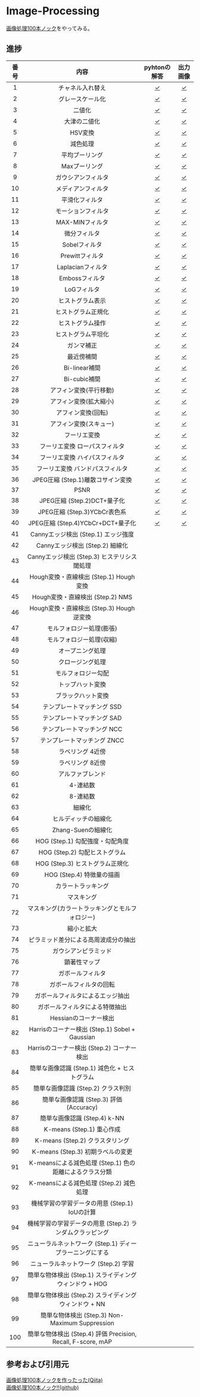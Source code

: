 # Image-Processing

[画像処理100本ノック](https://qiita.com/yoyoyo_/items/2ef53f47f87dcf5d1e14)をやってみる。

## 進捗

| 番号 | 内容 | pyhtonの解答 | 出力画像 |
|:----:|:----:|:----:|:----:|
| 1 | チャネル入れ替え | [✓](https://github.com/HirokiNishimoto/Image_Processing/blob/master/solve_python/solve01.py) | [✓](https://github.com/HirokiNishimoto/Image_Processing/blob/master/img/out/q_01.png) |
| 2 | グレースケール化 | [✓](https://github.com/HirokiNishimoto/Image_Processing/blob/master/solve_python/solve02.py) | [✓](https://github.com/HirokiNishimoto/Image_Processing/blob/master/img/out/q_02.png) |
| 3 | 二値化 | [✓](https://github.com/HirokiNishimoto/Image_Processing/blob/master/solve_python/solve03.py) | [✓](https://github.com/HirokiNishimoto/Image_Processing/blob/master/img/out/q_03.png) |
| 4 | 大津の二値化 | [✓](https://github.com/HirokiNishimoto/Image_Processing/blob/master/solve_python/solve04.py) | [✓](https://github.com/HirokiNishimoto/Image_Processing/blob/master/img/out/q_04.png) |
| 5 | HSV変換 | [✓](https://github.com/HirokiNishimoto/Image_Processing/blob/master/solve_python/solve05.py) | [✓](https://github.com/HirokiNishimoto/Image_Processing/blob/master/img/out/q_05.png) |
| 6 | 減色処理 | [✓](https://github.com/HirokiNishimoto/Image_Processing/blob/master/solve_python/solve06.py) | [✓](https://github.com/HirokiNishimoto/Image_Processing/blob/master/img/out/q_06.png) |
| 7 | 平均プーリング | [✓](https://github.com/HirokiNishimoto/Image_Processing/blob/master/solve_python/solve07.py) | [✓](https://github.com/HirokiNishimoto/Image_Processing/blob/master/img/out/q_07.png) |
| 8 | Maxプーリング | [✓](https://github.com/HirokiNishimoto/Image_Processing/blob/master/solve_python/solve08.py) | [✓](https://github.com/HirokiNishimoto/Image_Processing/blob/master/img/out/q_08.png) |
| 9 | ガウシアンフィルタ | [✓](https://github.com/HirokiNishimoto/Image_Processing/blob/master/solve_python/solve09.py) | [✓](https://github.com/HirokiNishimoto/Image_Processing/blob/master/img/out/q_09.png) |
| 10 | メディアンフィルタ | [✓](https://github.com/HirokiNishimoto/Image_Processing/blob/master/solve_python/solve10.py) | [✓](https://github.com/HirokiNishimoto/Image_Processing/blob/master/img/out/q_10.png) |
| 11 | 平滑化フィルタ | [✓](https://github.com/HirokiNishimoto/Image_Processing/blob/master/solve_python/solve11.py) | [✓](https://github.com/HirokiNishimoto/Image_Processing/blob/master/img/out/q_11.png) |
| 12 | モーションフィルタ | [✓](https://github.com/HirokiNishimoto/Image_Processing/blob/master/solve_python/solve12.py) | [✓](https://github.com/HirokiNishimoto/Image_Processing/blob/master/img/out/q_12.png) |
| 13 | MAX-MINフィルタ | [✓](https://github.com/HirokiNishimoto/Image_Processing/blob/master/solve_python/solve13.py) | [✓](https://github.com/HirokiNishimoto/Image_Processing/blob/master/img/out/q_13.png) |
| 14 | 微分フィルタ | [✓](https://github.com/HirokiNishimoto/Image_Processing/blob/master/solve_python/solve14.py) | [✓](https://github.com/HirokiNishimoto/Image_Processing/blob/master/img/out/q_14.png) |
| 15 | Sobelフィルタ | [✓](https://github.com/HirokiNishimoto/Image_Processing/blob/master/solve_python/solve15.py) | [✓](https://github.com/HirokiNishimoto/Image_Processing/blob/master/img/out/q_15.png) |
| 16 | Prewittフィルタ | [✓](https://github.com/HirokiNishimoto/Image_Processing/blob/master/solve_python/solve16.py) | [✓](https://github.com/HirokiNishimoto/Image_Processing/blob/master/img/out/q_16.png) |
| 17 | Laplacianフィルタ | [✓](https://github.com/HirokiNishimoto/Image_Processing/blob/master/solve_python/solve17.py) | [✓](https://github.com/HirokiNishimoto/Image_Processing/blob/master/img/out/q_17.png) |
| 18 | Embossフィルタ | [✓](https://github.com/HirokiNishimoto/Image_Processing/blob/master/solve_python/solve18.py) | [✓](https://github.com/HirokiNishimoto/Image_Processing/blob/master/img/out/q_18.png) |
| 19 | LoGフィルタ | [✓](https://github.com/HirokiNishimoto/Image_Processing/blob/master/solve_python/solve19.py) | [✓](https://github.com/HirokiNishimoto/Image_Processing/blob/master/img/out/q_19.png) |
| 20 | ヒストグラム表示 | [✓](https://github.com/HirokiNishimoto/Image_Processing/blob/master/solve_python/solve20.py) | [✓](https://github.com/HirokiNishimoto/Image_Processing/blob/master/img/out/q_20.png) |
| 21 | ヒストグラム正規化 | [✓](https://github.com/HirokiNishimoto/Image_Processing/blob/master/solve_python/solve21.py) | [✓](https://github.com/HirokiNishimoto/Image_Processing/blob/master/img/out/q_21.png) |
| 22 | ヒストグラム操作 | [✓](https://github.com/HirokiNishimoto/Image_Processing/blob/master/solve_python/solve22.py) | [✓](https://github.com/HirokiNishimoto/Image_Processing/blob/master/img/out/q_22.png) |
| 23 | ヒストグラム平坦化 | [✓](https://github.com/HirokiNishimoto/Image_Processing/blob/master/solve_python/solve23.py) | [✓](https://github.com/HirokiNishimoto/Image_Processing/blob/master/img/out/q_23.png) |
| 24 | ガンマ補正 | [✓](https://github.com/HirokiNishimoto/Image_Processing/blob/master/solve_python/solve24.py) | [✓](https://github.com/HirokiNishimoto/Image_Processing/blob/master/img/out/q_24.png) |
| 25 | 最近傍補間 | [✓](https://github.com/HirokiNishimoto/Image_Processing/blob/master/solve_python/solve25.py) | [✓](https://github.com/HirokiNishimoto/Image_Processing/blob/master/img/out/q_25.png) |
| 26 | Bi-linear補間 | [✓](https://github.com/HirokiNishimoto/Image_Processing/blob/master/solve_python/solve26.py) | [✓](https://github.com/HirokiNishimoto/Image_Processing/blob/master/img/out/q_26.png) |
| 27 | Bi-cubic補間 | [✓](https://github.com/HirokiNishimoto/Image_Processing/blob/master/solve_python/solve27.py) | [✓](https://github.com/HirokiNishimoto/Image_Processing/blob/master/img/out/q_27.png) |
| 28 | アフィン変換(平行移動) | [✓](https://github.com/HirokiNishimoto/Image_Processing/blob/master/solve_python/solve28.py) | [✓](https://github.com/HirokiNishimoto/Image_Processing/blob/master/img/out/q_28.png) |
| 29 | アフィン変換(拡大縮小) | [✓](https://github.com/HirokiNishimoto/Image_Processing/blob/master/solve_python/solve29.py) | [✓](https://github.com/HirokiNishimoto/Image_Processing/blob/master/img/out/q_29.png) |
| 30 | アフィン変換(回転) | [✓](https://github.com/HirokiNishimoto/Image_Processing/blob/master/solve_python/solve30.py) | [✓](https://github.com/HirokiNishimoto/Image_Processing/blob/master/img/out/q_30.png) |
| 31 | アフィン変換(スキュー) | [✓](https://github.com/HirokiNishimoto/Image_Processing/blob/master/solve_python/solve31.py) | [✓](https://github.com/HirokiNishimoto/Image_Processing/blob/master/img/out/q_31.png) |
| 32 | フーリエ変換 | [✓](https://github.com/HirokiNishimoto/Image_Processing/blob/master/solve_python/solve32.py) | [✓](https://github.com/HirokiNishimoto/Image_Processing/blob/master/img/out/q_32.png) |
| 33 | フーリエ変換 ローパスフィルタ | [✓](https://github.com/HirokiNishimoto/Image_Processing/blob/master/solve_python/solve33.py) | [✓](https://github.com/HirokiNishimoto/Image_Processing/blob/master/img/out/q_33.png) |
| 34 | フーリエ変換 ハイパスフィルタ | [✓](https://github.com/HirokiNishimoto/Image_Processing/blob/master/solve_python/solve34.py) | [✓](https://github.com/HirokiNishimoto/Image_Processing/blob/master/img/out/q_34.png) |
| 35 | フーリエ変換 バンドパスフィルタ | [✓](https://github.com/HirokiNishimoto/Image_Processing/blob/master/solve_python/solve35.py) | [✓](https://github.com/HirokiNishimoto/Image_Processing/blob/master/img/out/q_35.png) |
| 36 | JPEG圧縮 (Step.1)離散コサイン変換 | [✓](https://github.com/HirokiNishimoto/Image_Processing/blob/master/solve_python/solve36.py) | [✓](https://github.com/HirokiNishimoto/Image_Processing/blob/master/img/out/q_36.png) |
| 37 | PSNR | [✓](https://github.com/HirokiNishimoto/Image_Processing/blob/master/solve_python/solve37.py) | [✓](https://github.com/HirokiNishimoto/Image_Processing/blob/master/img/out/q_37.png) |
| 38 | JPEG圧縮 (Step.2)DCT+量子化 | [✓](https://github.com/HirokiNishimoto/Image_Processing/blob/master/solve_python/solve38.py) | [✓](https://github.com/HirokiNishimoto/Image_Processing/blob/master/img/out/q_38.png) |
| 39 | JPEG圧縮 (Step.3)YCbCr表色系 | [✓](https://github.com/HirokiNishimoto/Image_Processing/blob/master/solve_python/solve39.py) | [✓](https://github.com/HirokiNishimoto/Image_Processing/blob/master/img/out/q_39.png) |
| 40 | JPEG圧縮 (Step.4)YCbCr+DCT+量子化 | [✓](https://github.com/HirokiNishimoto/Image_Processing/blob/master/solve_python/solve40.py) | [✓](https://github.com/HirokiNishimoto/Image_Processing/blob/master/img/out/q_40.png) |
| 41 | Cannyエッジ検出 (Step.1) エッジ強度 | [](https://github.com/HirokiNishimoto/Image_Processing/blob/master/solve_python/solve41.py) | [](https://github.com/HirokiNishimoto/Image_Processing/blob/master/img/out/q_41.png) |
| 42 | Cannyエッジ検出 (Step.2) 細線化 | [](https://github.com/HirokiNishimoto/Image_Processing/blob/master/solve_python/solve42.py) | [](https://github.com/HirokiNishimoto/Image_Processing/blob/master/img/out/q_42.png) |
| 43 | Cannyエッジ検出 (Step.3) ヒステリシス閾処理 | [](https://github.com/HirokiNishimoto/Image_Processing/blob/master/solve_python/solve43.py) | [](https://github.com/HirokiNishimoto/Image_Processing/blob/master/img/out/q_43.png) |
| 44 | Hough変換・直線検出 (Step.1) Hough変換 | [](https://github.com/HirokiNishimoto/Image_Processing/blob/master/solve_python/solve44.py) | [](https://github.com/HirokiNishimoto/Image_Processing/blob/master/img/out/q_44.png) |
| 45 | Hough変換・直線検出 (Step.2) NMS | [](https://github.com/HirokiNishimoto/Image_Processing/blob/master/solve_python/solve45.py) | [](https://github.com/HirokiNishimoto/Image_Processing/blob/master/img/out/q_45.png) |
| 46 | Hough変換・直線検出 (Step.3) Hough逆変換 | [](https://github.com/HirokiNishimoto/Image_Processing/blob/master/solve_python/solve46.py) | [](https://github.com/HirokiNishimoto/Image_Processing/blob/master/img/out/q_46.png) |
| 47 | モルフォロジー処理(膨張) | [](https://github.com/HirokiNishimoto/Image_Processing/blob/master/solve_python/solve47.py) | [](https://github.com/HirokiNishimoto/Image_Processing/blob/master/img/out/q_47.png) |
| 48 | モルフォロジー処理(収縮) | [](https://github.com/HirokiNishimoto/Image_Processing/blob/master/solve_python/solve48.py) | [](https://github.com/HirokiNishimoto/Image_Processing/blob/master/img/out/q_48.png) |
| 49 | オープニング処理 | [](https://github.com/HirokiNishimoto/Image_Processing/blob/master/solve_python/solve49.py) | [](https://github.com/HirokiNishimoto/Image_Processing/blob/master/img/out/q_49.png) |
| 50 | クロージング処理 | [](https://github.com/HirokiNishimoto/Image_Processing/blob/master/solve_python/solve50.py) | [](https://github.com/HirokiNishimoto/Image_Processing/blob/master/img/out/q_50.png) |
| 51 | モルフォロジー勾配 | [](https://github.com/HirokiNishimoto/Image_Processing/blob/master/solve_python/solve51.py) | [](https://github.com/HirokiNishimoto/Image_Processing/blob/master/img/out/q_51.png) |
| 52 | トップハット変換 | [](https://github.com/HirokiNishimoto/Image_Processing/blob/master/solve_python/solve52.py) | [](https://github.com/HirokiNishimoto/Image_Processing/blob/master/img/out/q_52.png) |
| 53 | ブラックハット変換 | [](https://github.com/HirokiNishimoto/Image_Processing/blob/master/solve_python/solve53.py) | [](https://github.com/HirokiNishimoto/Image_Processing/blob/master/img/out/q_53.png) |
| 54 | テンプレートマッチング SSD | [](https://github.com/HirokiNishimoto/Image_Processing/blob/master/solve_python/solve54.py) | [](https://github.com/HirokiNishimoto/Image_Processing/blob/master/img/out/q_54.png) |
| 55 | テンプレートマッチング SAD | [](https://github.com/HirokiNishimoto/Image_Processing/blob/master/solve_python/solve55.py) | [](https://github.com/HirokiNishimoto/Image_Processing/blob/master/img/out/q_55.png) |
| 56 | テンプレートマッチング NCC | [](https://github.com/HirokiNishimoto/Image_Processing/blob/master/solve_python/solve56.py) | [](https://github.com/HirokiNishimoto/Image_Processing/blob/master/img/out/q_56.png) |
| 57 | テンプレートマッチング ZNCC | [](https://github.com/HirokiNishimoto/Image_Processing/blob/master/solve_python/solve57.py) | [](https://github.com/HirokiNishimoto/Image_Processing/blob/master/img/out/q_57.png) |
| 58 | ラベリング 4近傍 | [](https://github.com/HirokiNishimoto/Image_Processing/blob/master/solve_python/solve58.py) | [](https://github.com/HirokiNishimoto/Image_Processing/blob/master/img/out/q_58.png) |
| 59 | ラベリング 8近傍 | [](https://github.com/HirokiNishimoto/Image_Processing/blob/master/solve_python/solve59.py) | [](https://github.com/HirokiNishimoto/Image_Processing/blob/master/img/out/q_59.png) |
| 60 | アルファブレンド | [](https://github.com/HirokiNishimoto/Image_Processing/blob/master/solve_python/solve60.py) | [](https://github.com/HirokiNishimoto/Image_Processing/blob/master/img/out/q_60.png) |
| 61 | 4-連結数 | [](https://github.com/HirokiNishimoto/Image_Processing/blob/master/solve_python/solve61.py) | [](https://github.com/HirokiNishimoto/Image_Processing/blob/master/img/out/q_61.png) |
| 62 | 8-連結数 | [](https://github.com/HirokiNishimoto/Image_Processing/blob/master/solve_python/solve62.py) | [](https://github.com/HirokiNishimoto/Image_Processing/blob/master/img/out/q_62.png) |
| 63 | 細線化 | [](https://github.com/HirokiNishimoto/Image_Processing/blob/master/solve_python/solve63.py) | [](https://github.com/HirokiNishimoto/Image_Processing/blob/master/img/out/q_63.png) |
| 64 | ヒルディッチの細線化 | [](https://github.com/HirokiNishimoto/Image_Processing/blob/master/solve_python/solve64.py) | [](https://github.com/HirokiNishimoto/Image_Processing/blob/master/img/out/q_64.png) |
| 65 | Zhang-Suenの細線化 | [](https://github.com/HirokiNishimoto/Image_Processing/blob/master/solve_python/solve65.py) | [](https://github.com/HirokiNishimoto/Image_Processing/blob/master/img/out/q_65.png) |
| 66 | HOG (Step.1) 勾配強度・勾配角度 | [](https://github.com/HirokiNishimoto/Image_Processing/blob/master/solve_python/solve66.py) | [](https://github.com/HirokiNishimoto/Image_Processing/blob/master/img/out/q_66.png) |
| 67 | HOG (Step.2) 勾配ヒストグラム | [](https://github.com/HirokiNishimoto/Image_Processing/blob/master/solve_python/solve67.py) | [](https://github.com/HirokiNishimoto/Image_Processing/blob/master/img/out/q_67.png) |
| 68 | HOG (Step.3) ヒストグラム正規化 | [](https://github.com/HirokiNishimoto/Image_Processing/blob/master/solve_python/solve68.py) | [](https://github.com/HirokiNishimoto/Image_Processing/blob/master/img/out/q_68.png) |
| 69 | HOG (Step.4) 特徴量の描画 | [](https://github.com/HirokiNishimoto/Image_Processing/blob/master/solve_python/solve69.py) | [](https://github.com/HirokiNishimoto/Image_Processing/blob/master/img/out/q_69.png) |
| 70 | カラートラッキング | [](https://github.com/HirokiNishimoto/Image_Processing/blob/master/solve_python/solve70.py) | [](https://github.com/HirokiNishimoto/Image_Processing/blob/master/img/out/q_70.png) |
| 71 | マスキング | [](https://github.com/HirokiNishimoto/Image_Processing/blob/master/solve_python/solve71.py) | [](https://github.com/HirokiNishimoto/Image_Processing/blob/master/img/out/q_71.png) |
| 72 | マスキング(カラートラッキングとモルフォロジー) | [](https://github.com/HirokiNishimoto/Image_Processing/blob/master/solve_python/solve72.py) | [](https://github.com/HirokiNishimoto/Image_Processing/blob/master/img/out/q_72.png) |
| 73 | 縮小と拡大 | [](https://github.com/HirokiNishimoto/Image_Processing/blob/master/solve_python/solve73.py) | [](https://github.com/HirokiNishimoto/Image_Processing/blob/master/img/out/q_73.png) |
| 74 | ピラミッド差分による高周波成分の抽出 | [](https://github.com/HirokiNishimoto/Image_Processing/blob/master/solve_python/solve74.py) | [](https://github.com/HirokiNishimoto/Image_Processing/blob/master/img/out/q_74.png) |
| 75 | ガウシアンピラミッド | [](https://github.com/HirokiNishimoto/Image_Processing/blob/master/solve_python/solve75.py) | [](https://github.com/HirokiNishimoto/Image_Processing/blob/master/img/out/q_75.png) |
| 76 | 顕著性マップ | [](https://github.com/HirokiNishimoto/Image_Processing/blob/master/solve_python/solve76.py) | [](https://github.com/HirokiNishimoto/Image_Processing/blob/master/img/out/q_76.png) |
| 77 | ガボールフィルタ | [](https://github.com/HirokiNishimoto/Image_Processing/blob/master/solve_python/solve77.py) | [](https://github.com/HirokiNishimoto/Image_Processing/blob/master/img/out/q_77.png) |
| 78 | ガボールフィルタの回転 | [](https://github.com/HirokiNishimoto/Image_Processing/blob/master/solve_python/solve78.py) | [](https://github.com/HirokiNishimoto/Image_Processing/blob/master/img/out/q_78.png) |
| 79 | ガボールフィルタによるエッジ抽出 | [](https://github.com/HirokiNishimoto/Image_Processing/blob/master/solve_python/solve79.py) | [](https://github.com/HirokiNishimoto/Image_Processing/blob/master/img/out/q_79.png) |
| 80 | ガボールフィルタによる特徴抽出 | [](https://github.com/HirokiNishimoto/Image_Processing/blob/master/solve_python/solve80.py) | [](https://github.com/HirokiNishimoto/Image_Processing/blob/master/img/out/q_80.png) |
| 81 | Hessianのコーナー検出 | [](https://github.com/HirokiNishimoto/Image_Processing/blob/master/solve_python/solve81.py) | [](https://github.com/HirokiNishimoto/Image_Processing/blob/master/img/out/q_81.png) |
| 82 | Harrisのコーナー検出 (Step.1) Sobel + Gaussian | [](https://github.com/HirokiNishimoto/Image_Processing/blob/master/solve_python/solve82.py) | [](https://github.com/HirokiNishimoto/Image_Processing/blob/master/img/out/q_82.png) |
| 83 | Harrisのコーナー検出 (Step.2) コーナー検出 | [](https://github.com/HirokiNishimoto/Image_Processing/blob/master/solve_python/solve83.py) | [](https://github.com/HirokiNishimoto/Image_Processing/blob/master/img/out/q_83.png) |
| 84 | 簡単な画像認識 (Step.1) 減色化 + ヒストグラム | [](https://github.com/HirokiNishimoto/Image_Processing/blob/master/solve_python/solve84.py) | [](https://github.com/HirokiNishimoto/Image_Processing/blob/master/img/out/q_84.png) |
| 85 | 簡単な画像認識 (Step.2) クラス判別 | [](https://github.com/HirokiNishimoto/Image_Processing/blob/master/solve_python/solve85.py) | [](https://github.com/HirokiNishimoto/Image_Processing/blob/master/img/out/q_85.png) |
| 86 | 簡単な画像認識 (Step.3) 評価(Accuracy) | [](https://github.com/HirokiNishimoto/Image_Processing/blob/master/solve_python/solve86.py) | [](https://github.com/HirokiNishimoto/Image_Processing/blob/master/img/out/q_86.png) |
| 87 | 簡単な画像認識 (Step.4) k-NN | [](https://github.com/HirokiNishimoto/Image_Processing/blob/master/solve_python/solve87.py) | [](https://github.com/HirokiNishimoto/Image_Processing/blob/master/img/out/q_87.png) |
| 88 | K-means (Step.1) 重心作成 | [](https://github.com/HirokiNishimoto/Image_Processing/blob/master/solve_python/solve88.py) | [](https://github.com/HirokiNishimoto/Image_Processing/blob/master/img/out/q_88.png) |
| 89 | K-means (Step.2) クラスタリング | [](https://github.com/HirokiNishimoto/Image_Processing/blob/master/solve_python/solve89.py) | [](https://github.com/HirokiNishimoto/Image_Processing/blob/master/img/out/q_89.png) |
| 90 | K-means (Step.3) 初期ラベルの変更 | [](https://github.com/HirokiNishimoto/Image_Processing/blob/master/solve_python/solve90.py) | [](https://github.com/HirokiNishimoto/Image_Processing/blob/master/img/out/q_90.png) |
| 91 | K-meansによる減色処理 (Step.1) 色の距離によるクラス分類 | [](https://github.com/HirokiNishimoto/Image_Processing/blob/master/solve_python/solve91.py) | [](https://github.com/HirokiNishimoto/Image_Processing/blob/master/img/out/q_91.png) |
| 92 | K-meansによる減色処理 (Step.2) 減色処理 | [](https://github.com/HirokiNishimoto/Image_Processing/blob/master/solve_python/solve92.py) | [](https://github.com/HirokiNishimoto/Image_Processing/blob/master/img/out/q_92.png) |
| 93 | 機械学習の学習データの用意 (Step.1) IoUの計算 | [](https://github.com/HirokiNishimoto/Image_Processing/blob/master/solve_python/solve93.py) | [](https://github.com/HirokiNishimoto/Image_Processing/blob/master/img/out/q_93.png) |
| 94 | 機械学習の学習データの用意 (Step.2) ランダムクラッピング | [](https://github.com/HirokiNishimoto/Image_Processing/blob/master/solve_python/solve94.py) | [](https://github.com/HirokiNishimoto/Image_Processing/blob/master/img/out/q_94.png) |
| 95 | ニューラルネットワーク (Step.1) ディープラーニングにする | [](https://github.com/HirokiNishimoto/Image_Processing/blob/master/solve_python/solve95.py) | [](https://github.com/HirokiNishimoto/Image_Processing/blob/master/img/out/q_95.png) |
| 96 | ニューラルネットワーク (Step.2) 学習 | [](https://github.com/HirokiNishimoto/Image_Processing/blob/master/solve_python/solve96.py) | [](https://github.com/HirokiNishimoto/Image_Processing/blob/master/img/out/q_96.png) |
| 97 | 簡単な物体検出 (Step.1) スライディングウィンドウ + HOG | [](https://github.com/HirokiNishimoto/Image_Processing/blob/master/solve_python/solve97.py) | [](https://github.com/HirokiNishimoto/Image_Processing/blob/master/img/out/q_97.png) |
| 98 | 簡単な物体検出 (Step.2) スライディングウィンドウ + NN | [](https://github.com/HirokiNishimoto/Image_Processing/blob/master/solve_python/solve98.py) | [](https://github.com/HirokiNishimoto/Image_Processing/blob/master/img/out/q_98.png) |
| 99 | 簡単な物体検出 (Step.3) Non-Maximum Suppression | [](https://github.com/HirokiNishimoto/Image_Processing/blob/master/solve_python/solve99.py) | [](https://github.com/HirokiNishimoto/Image_Processing/blob/master/img/out/q_99.png) |
| 100 | 簡単な物体検出 (Step.4) 評価 Precision, Recall, F-score, mAP | [](https://github.com/HirokiNishimoto/Image_Processing/blob/master/solve_python/solve100.py) | [](https://github.com/HirokiNishimoto/Image_Processing/blob/master/img/out/q_100.png) |

## 参考および引用元
[画像処理100本ノックを作ったった(Qiita)](https://qiita.com/yoyoyo_/items/2ef53f47f87dcf5d1e14) <br>[画像処理100本ノック!!(github)](https://github.com/yoyoyo-yo/Gasyori100knock) <br>
